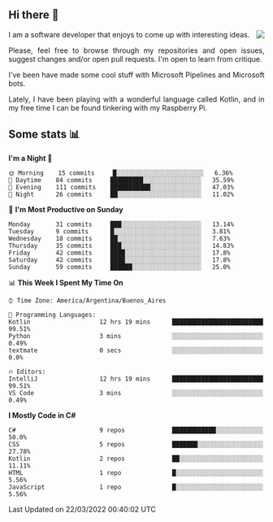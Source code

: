## Hi there :slightly_smiling_face:

<img src="https://github-readme-stats.vercel.app/api?username=victorgrycuk&show_icons=true&count_private=true&title_color=F7941E&icon_color=F7941E" align="right">

<p align="justify">
I am a software developer that enjoys to come up with interesting ideas.
<p/>

<p align= "justify">
Please, feel free to browse through my repositories and open issues, suggest changes and/or open pull requests. I'm open to learn from critique.
<p/>


<p align= "justify">
I've been have made some cool stuff with Microsoft Pipelines and Microsoft bots.
<p/>

<p align= "justify">
Lately, I have been playing with a wonderful language called Kotlin, and in my free time I can be found tinkering with my Raspberry Pi.
<p/>

## Some stats :bar_chart:
<!--START_SECTION:waka-->
**I'm a Night 🦉** 

```text
🌞 Morning    15 commits     █░░░░░░░░░░░░░░░░░░░░░░░░   6.36% 
🌆 Daytime    84 commits     █████████░░░░░░░░░░░░░░░░   35.59% 
🌃 Evening    111 commits    ███████████░░░░░░░░░░░░░░   47.03% 
🌙 Night      26 commits     ██░░░░░░░░░░░░░░░░░░░░░░░   11.02%

```
📅 **I'm Most Productive on Sunday** 

```text
Monday       31 commits     ███░░░░░░░░░░░░░░░░░░░░░░   13.14% 
Tuesday      9 commits      █░░░░░░░░░░░░░░░░░░░░░░░░   3.81% 
Wednesday    18 commits     ██░░░░░░░░░░░░░░░░░░░░░░░   7.63% 
Thursday     35 commits     ███░░░░░░░░░░░░░░░░░░░░░░   14.83% 
Friday       42 commits     ████░░░░░░░░░░░░░░░░░░░░░   17.8% 
Saturday     42 commits     ████░░░░░░░░░░░░░░░░░░░░░   17.8% 
Sunday       59 commits     ██████░░░░░░░░░░░░░░░░░░░   25.0%

```


📊 **This Week I Spent My Time On** 

```text
⌚︎ Time Zone: America/Argentina/Buenos_Aires

💬 Programming Languages: 
Kotlin                   12 hrs 19 mins      █████████████████████████   99.51% 
Python                   3 mins              ░░░░░░░░░░░░░░░░░░░░░░░░░   0.49% 
textmate                 0 secs              ░░░░░░░░░░░░░░░░░░░░░░░░░   0.0%

🔥 Editors: 
IntelliJ                 12 hrs 19 mins      █████████████████████████   99.51% 
VS Code                  3 mins              ░░░░░░░░░░░░░░░░░░░░░░░░░   0.49%

```

**I Mostly Code in C#** 

```text
C#                       9 repos             ████████████░░░░░░░░░░░░░   50.0% 
CSS                      5 repos             ███████░░░░░░░░░░░░░░░░░░   27.78% 
Kotlin                   2 repos             ██░░░░░░░░░░░░░░░░░░░░░░░   11.11% 
HTML                     1 repo              █░░░░░░░░░░░░░░░░░░░░░░░░   5.56% 
JavaScript               1 repo              █░░░░░░░░░░░░░░░░░░░░░░░░   5.56%

```



 Last Updated on 22/03/2022 00:40:02 UTC
<!--END_SECTION:waka-->

